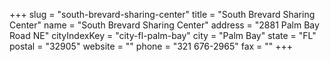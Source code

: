 +++
slug = "south-brevard-sharing-center"
title = "South Brevard Sharing Center"
name = "South Brevard Sharing Center"
address = "2881 Palm Bay Road NE"
cityIndexKey = "city-fl-palm-bay"
city = "Palm Bay"
state = "FL"
postal = "32905"
website = ""
phone = "321 676-2965"
fax = ""
+++
